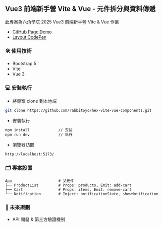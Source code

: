 ## Vue3 前端新手營 Vite & Vue - 元件拆分與資料傳遞

此專案為六角學院 2025 Vue3 前端新手營 Vite & Vue 作業

- [GitHub Page Demo](https://rabbitoyo.github.io/hex-vite-vue-components/)
- [Layout CodePen](https://codepen.io/hexschool/pen/EaVwgmK)

### 🛠 使用技術

- Bootstrap 5
- Vite
- Vue 3

### 💻 安裝執行

- 將專案 clone 到本地端

```bash
git clone https://github.com/rabbitoyo/hex-vite-vue-components.git
```

- 安裝執行

```bash
npm install				// 安裝
npm run dev				// 執行
```

- 瀏覽器訪問

```bash
http://localhost:5173/
```

### 🗂 專案設置

```
App					    # 父元件
├── ProductList         # Props: products, Emit: add-cart
├── Cart                # Props: items, Emit: remove-cart
└── Notification        # Inject: notificationState, showNotification
```

### 🌟 未來規劃

- API 開發 & 第三方驗證機制
